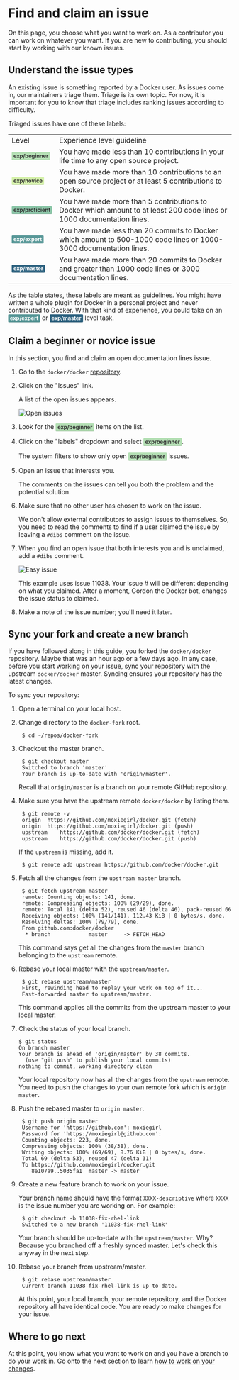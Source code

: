 <!--[metadata]>
+++
title = "Make a project contribution"
description = "Basic workflow for Docker contributions"
keywords = ["contribute, pull request, review, workflow, beginner, expert, squash,  commit"]
[menu.main]
parent = "smn_contribute"
+++
<![end-metadata]-->

<style type="text/css">

/* GitHub label styles */
.gh-label {
    display: inline-block;
    padding: 3px 4px;
    font-size: 12px;
    font-weight: bold;
    line-height: 1;
    color: #fff;
    border-radius: 2px;
    box-shadow: inset 0 -1px 0 rgba(0,0,0,0.12);
}

/* Experience */
.gh-label.beginner  { background-color: #B5E0B5; color: #333333; }
.gh-label.expert  { background-color: #599898; color: #ffffff; }
.gh-label.master { background-color: #306481; color: #ffffff; }
.gh-label.novice { background-color: #D6F2AC; color: #333333; }
.gh-label.proficient { background-color: #8DC7A9; color: #333333; }

/* Kind */
.gh-label.bug { background-color: #FF9DA4; color: #333333; }
.gh-label.cleanup { background-color: #FFB7B3; color: #333333; }
.gh-label.content { background-color: #CDD3C2; color: #333333; }
.gh-label.feature { background-color: #B7BEB7; color: #333333; }
.gh-label.graphics { background-color: #E1EFCB; color: #333333; }
.gh-label.improvement { background-color: #EBD2BB; color: #333333; }
.gh-label.proposal { background-color: #FFD9C0; color: #333333; }
.gh-label.question { background-color: #EEF1D1; color: #333333; }
.gh-label.usecase { background-color: #F0E4C2; color: #333333; }
.gh-label.writing { background-color: #B5E9D5; color: #333333; }


</style>


# Find and claim an issue

On this page, you choose what you want to work on. As a contributor you can work
on whatever you want. If you are new to contributing, you should start by
working with our known issues.

## Understand the issue types

An existing issue is something reported by a Docker user. As issues come in,
our maintainers triage them. Triage is its own topic. For now, it is important
for you to know that triage includes ranking issues according to difficulty. 

Triaged issues have one of these labels:

<table class="tg">
  <tr>
    <td class="tg-031e">Level</td>
    <td class="tg-031e">Experience level guideline</td>
  </tr>
  <tr>
    <td class="tg-031e"><strong class="gh-label beginner">exp/beginner</strong></td>
    <td class="tg-031e">You have made less than 10 contributions in your life time to any open source project.</td>
  </tr>
  <tr>
    <td class="tg-031e"><strong class="gh-label novice">exp/novice</strong></td>
    <td class="tg-031e">You have made more than 10 contributions to an open source project or at least 5 contributions to Docker.  </td>
  </tr>
  <tr>
    <td class="tg-031e"><strong class="gh-label proficient">exp/proficient</strong></td>
    <td class="tg-031e">You have made more than 5 contributions to Docker which amount to at least 200 code lines or 1000 documentation lines. </td>
  </tr>
  <tr>
    <td class="tg-031e"><strong class="gh-label expert">exp/expert</strong></td>
    <td class="tg-031e">You have made less than 20 commits to Docker which amount to 500-1000 code lines or 1000-3000 documentation lines. </td>
  </tr>
  <tr>
    <td class="tg-031e"><strong class="gh-label master">exp/master</strong></td>
    <td class="tg-031e">You have made more than 20 commits to Docker and greater than 1000 code lines or 3000 documentation lines.</td>
  </tr>
</table>

As the table states, these labels are meant as guidelines. You might have
written a whole plugin for Docker in a personal project and never contributed to
Docker. With that kind of experience, you could take on an <strong
class="gh-label expert">exp/expert</strong> or <strong class="gh-label
master">exp/master</strong> level task.

## Claim a beginner or novice issue

In this section, you find and claim an open documentation lines issue.


1. Go to the `docker/docker` <a
	href="https://github.com/docker/docker" target="_blank">repository</a>.

2. Click on the "Issues" link.

    A list of the open issues appears. 

    ![Open issues](/project/images/issue_list.png)

3. Look for the <strong class="gh-label beginner">exp/beginner</strong> items on the list.

4. Click on the "labels" dropdown and select  <strong class="gh-label beginner">exp/beginner</strong>.

    The system filters to show only open <strong class="gh-label beginner">exp/beginner</strong> issues.

5. Open an issue that interests you.

    The comments on the issues can tell you both the problem and the potential 
    solution.

6. Make sure that no other user has chosen to work on the issue.

    We don't allow external contributors to assign issues to themselves. So, you
    need to read the comments to find if a user claimed the issue by leaving a
    `#dibs` comment on the issue.  

7. When you find an open issue that both interests you and is unclaimed, add a
`#dibs` comment.

    ![Easy issue](/project/images/easy_issue.png)

    This example uses issue 11038. Your issue # will be different depending on
   what you claimed.  After a moment, Gordon the Docker bot, changes the issue
   status to claimed.

8. Make a note of the issue number; you'll need it later.

## Sync your fork and create a new branch

If you have followed along in this guide, you forked the `docker/docker`
repository. Maybe that was an hour ago or a few days ago. In any case, before
you start working on your issue, sync your repository with the upstream
`docker/docker` master. Syncing ensures your repository has the latest
changes.

To sync your repository:

1. Open a terminal on your local host.

2. Change directory to the `docker-fork` root.

        $ cd ~/repos/docker-fork

3. Checkout the master branch.

        $ git checkout master
        Switched to branch 'master'
        Your branch is up-to-date with 'origin/master'.

    Recall that `origin/master` is a branch on your remote GitHub repository.

4. Make sure you have the upstream remote `docker/docker` by listing them.

        $ git remote -v
        origin	https://github.com/moxiegirl/docker.git (fetch)
        origin	https://github.com/moxiegirl/docker.git (push)
        upstream	https://github.com/docker/docker.git (fetch)
        upstream	https://github.com/docker/docker.git (push)

    If the `upstream` is missing, add it.

        $ git remote add upstream https://github.com/docker/docker.git

5. Fetch all the changes from the `upstream master` branch.

        $ git fetch upstream master
        remote: Counting objects: 141, done.
        remote: Compressing objects: 100% (29/29), done.
        remote: Total 141 (delta 52), reused 46 (delta 46), pack-reused 66
        Receiving objects: 100% (141/141), 112.43 KiB | 0 bytes/s, done.
        Resolving deltas: 100% (79/79), done.
	    From github.com:docker/docker
	     * branch            master     -> FETCH_HEAD

    This command says get all the changes from the `master` branch belonging to
    the `upstream` remote.

7. Rebase your local master with the `upstream/master`.

        $ git rebase upstream/master
        First, rewinding head to replay your work on top of it...
        Fast-forwarded master to upstream/master.

    This command applies all the commits from the upstream master to your local
    master.

8.  Check the status of your local branch.

        $ git status
        On branch master
        Your branch is ahead of 'origin/master' by 38 commits.
          (use "git push" to publish your local commits)
        nothing to commit, working directory clean

    Your local repository now has all the changes from the `upstream` remote. You 
    need to push the changes to your own remote fork which is `origin master`.

9. Push the rebased master to `origin master`.

        $ git push origin master
        Username for 'https://github.com': moxiegirl
        Password for 'https://moxiegirl@github.com': 
        Counting objects: 223, done.
        Compressing objects: 100% (38/38), done.
        Writing objects: 100% (69/69), 8.76 KiB | 0 bytes/s, done.
        Total 69 (delta 53), reused 47 (delta 31)
        To https://github.com/moxiegirl/docker.git
           8e107a9..5035fa1  master -> master

9. Create a new feature branch to work on your issue.

    Your branch name should have the format `XXXX-descriptive` where `XXXX` is
    the issue number you are working on. For example:

        $ git checkout -b 11038-fix-rhel-link
        Switched to a new branch '11038-fix-rhel-link'

    Your branch should be up-to-date with the `upstream/master`. Why? Because you
    branched off a freshly synced master.  Let's check this anyway in the next
    step.

9. Rebase your branch from upstream/master.

        $ git rebase upstream/master
        Current branch 11038-fix-rhel-link is up to date.

    At this point, your local branch, your remote repository, and the Docker
    repository all have identical code. You are ready to make changes for your
    issue.


## Where to go next

At this point, you know what you want to work on and you have a branch to do
your work in.  Go onto the next section to learn [how to work on your
changes](/project/work-issue/).
